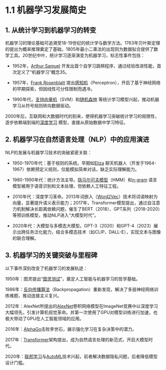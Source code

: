 # 1.1 机器学习发展简史
## 1. 从统计学习到机器学习的转变
机器学习的理论基础可追溯至18-19世纪的统计学与数学方法。1763年贝叶斯定理的提出为概率推理奠定了基础，1805年最小二乘法的出现则为数据拟合提供了数学工具。20世纪中叶，统计学习逐渐演变为机器学习，标志性事件包括：

- 1952年，[Arthur Samuel](https://en.wikipedia.org/wiki/Arthur_Samuel_(computer_scientist)) 开发出首个自学习跳棋程序，通过经验改进性能，首次定义了“机器学习”概念35。

- 1957年，[Frank Rosenblatt](https://en.wikipedia.org/wiki/Frank_Rosenblatt) 提出[感知机](https://zh.wikipedia.org/wiki/%E6%84%9F%E7%9F%A5%E5%99%A8)（Perceptron），开启了基于神经网络的早期探索，但因线性可分性限制而遇冷。

- 1990年代，[支持向量机](https://zh.wikipedia.org/wiki/%E6%94%AF%E6%8C%81%E5%90%91%E9%87%8F%E6%9C%BA)（SVM）和[随机森林](https://zh.wikipedia.org/wiki/%E9%9A%8F%E6%9C%BA%E6%A3%AE%E6%9E%97) 等统计学习模型兴起，推动机器学习从符号规则转向数据驱动。

2000年后，互联网和大数据时代的到来，使得机器学习突破统计学习的局限性，逐步依赖端到端的[深度学习](https://zh.wikipedia.org/wiki/%E6%B7%B1%E5%BA%A6%E5%AD%A6%E4%B9%A0) 模型，直接从原始数据中学习特征。

## 2. 机器学习在自然语言处理（NLP）中的应用演进
NLP的发展与机器学习技术的突破紧密关联：

- 1950-1970年代：基于规则的系统。早期如[Eliza](https://en.wikipedia.org/wiki/ELIZA) 聊天机器人（开发于1964-1967）依赖预定义规则，仅能模拟简单对话，缺乏实际理解能力。

- 1980-1990年代：统计方法主导。[隐马尔可夫模型](https://en.wikipedia.org/wiki/Hidden_Markov_model)（HMM）和[n-gram](https://en.wikipedia.org/wiki/N-gram) 语言模型被用于语音识别和文本处理，但依赖人工特征工程。

- 2010年代：深度学习革命。2013年词嵌入（[Word2Vec](https://en.wikipedia.org/wiki/Word2vec)）技术将词语映射为向量，显著提升语义表示能力；2017年，Transformer模型提出，通过自注意力机制解决长距离依赖问题，催生了BERT（2018）、GPT系列（2018-2020）等预训练模型，推动NLP进入“大模型时代”。

- 2020年代：大模型与多模态大模型。GPT-3（2020）和GPT-4（2023）展示出跨任务泛化能力，结合多模态技术（如CLIP、DALL-E），实现文本与图像的联合理解。

## 3. 机器学习的关键突破与里程碑
以下事件深刻改变了机器学习的发展轨迹：

1950年：图灵提出“[图灵测试](https://en.wikipedia.org/wiki/Turing_test)”，奠定人工智能与机器学习的哲学基础。

1986年：[反向传播算法](https://en.wikipedia.org/wiki/Backpropagation#History)（Backpropagation）重新发现，解决了多层神经网络训练难题，推动连接主义复兴。

2012年：AlexNet所提出的[AlexNet](https://papers.nips.cc/paper_files/paper/2012/hash/c399862d3b9d6b76c8436e924a68c45b-Abstract.html)卷积网络模型在ImageNet竞赛中以深度学习大幅领先，引发计算机视觉革命。并第一次使用了GPU对模型训练进行加速，也极大带动了GPU在人工智能领域的应用。

2016年：[AlphaGo](https://en.wikipedia.org/wiki/AlphaGo)击败李世石，展示强化学习在复杂决策中的潜力。

2017年：[Transformer](https://en.wikipedia.org/wiki/Transformer_(deep_learning_architecture))架构提出，成为自然语言处理的新范式，开启大模型时代。

2020年：[联邦学习](https://en.wikipedia.org/wiki/Federated_learning)与[AutoML](https://en.wikipedia.org/wiki/Automated_machine_learning)技术兴起，前者解决数据隐私问题，后者降低模型设计门槛。